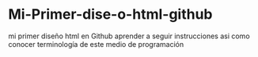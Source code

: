 # Mi-Primer-dise-o-html-github
mi primer diseño html en Github aprender a seguir instrucciones  asi como conocer terminología de este medio de programación   
